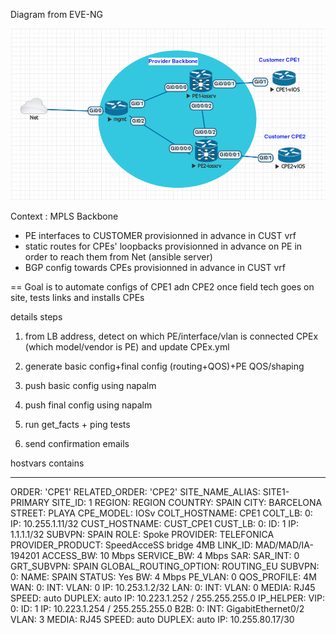 Diagram from EVE-NG


![Diagram](https://github.com/fherbet/MyLABs/blob/master/2.My2LAB/MyLAB2.png)



Context :
MPLS Backbone

- PE interfaces to CUSTOMER provisionned in advance in CUST vrf
- static routes for CPEs' loopbacks provisionned in advance on PE in order to reach them from Net (ansible server)
- BGP config towards CPEs provisionned in advance in CUST vrf

== Goal is to automate configs of CPE1 adn CPE2 once field tech goes on site, tests links and installs CPEs



details steps

1. from LB address, detect on which PE/interface/vlan is connected CPEx (which model/vendor is PE) and update CPEx.yml

2. generate basic config+final config (routing+QOS)+PE QOS/shaping

3. push basic config using napalm

4. push final config using napalm

5. run get_facts + ping tests

6. send confirmation emails



hostvars contains

---
ORDER: 'CPE1'
RELATED_ORDER: 'CPE2'
SITE_NAME_ALIAS: SITE1-PRIMARY
SITE_ID: 1
REGION: REGION
COUNTRY: SPAIN
CITY: BARCELONA
STREET: PLAYA
CPE_MODEL: IOSv
COLT_HOSTNAME: CPE1
COLT_LB:
    0:
        IP: 10.255.1.11/32
CUST_HOSTNAME: CUST_CPE1
CUST_LB:
    0:
        ID: 1
        IP: 1.1.1.1/32
        SUBVPN: SPAIN
ROLE: Spoke
PROVIDER: TELEFONICA
PROVIDER_PRODUCT: SpeedAcceSS bridge 4MB
LINK_ID: MAD/MAD/IA-194201
ACCESS_BW: 10 Mbps
SERVICE_BW: 4 Mbps
SAR:
SAR_INT: 0
GRT_SUBVPN: SPAIN
GLOBAL_ROUTING_OPTION: ROUTING_EU
SUBVPN:
    0:
        NAME: SPAIN
        STATUS: Yes
        BW: 4 Mbps
        PE_VLAN: 0
        QOS_PROFILE: 4M
        WAN:
            0:
                INT:
                VLAN: 0
                IP: 10.253.1.2/32
        LAN:
            0:
                INT:
                VLAN: 0
                MEDIA: RJ45
                SPEED: auto
                DUPLEX: auto
                IP: 10.223.1.252 / 255.255.255.0
                IP_HELPER:
                VIP:
                    0:
                        ID: 1
                        IP: 10.223.1.254 / 255.255.255.0
        B2B:
            0:
                INT: GigabitEthernet0/2
                VLAN: 3
                MEDIA: RJ45
                SPEED: auto
                DUPLEX: auto
                IP: 10.255.80.17/30
